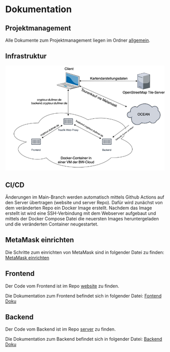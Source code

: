# Dokumentation

## Projektmanagement
Alle Dokumente zum Projektmanagement liegen im Ordner [allgemein](https://github.com/Cryp-Tour/dokumentation/tree/main/allgemein).

## Infrastruktur
![](allgemein/infrastruktur.png)

## CI/CD
Änderungen im Main-Branch werden automatisch mittels Github Actions auf den Server übertragen (website und server Repo). Dafür wird zunächst von dem veränderten Repo ein Docker Image erstellt. Nachdem das Image erstellt ist wird eine SSH-Verbindung mit dem Webserver aufgebaut und mittels der Docker Compose Datei die neuersten Images heruntergeladen und die veränderten Container neugestartet.

## MetaMask einrichten
Die Schritte zum einrichten von MetaMask sind in folgender Datei zu finden: [MetaMask einrichten](https://github.com/Cryp-Tour/website/blob/main/Readme.md)

## Frontend
Der Code vom Frontend ist im Repo [website](https://github.com/Cryp-Tour/website) zu finden.

Die Dokumentation zum Frontend befindet sich in folgender Datei: [Fontend Doku](/frontend/README.md)

## Backend
Der Code vom Backend ist im Repo [server](https://github.com/Cryp-Tour/server) zu finden.

Die Dokumentation zum Backend befindet sich in folgender Datei: [Backend Doku](/backend/README.md)
